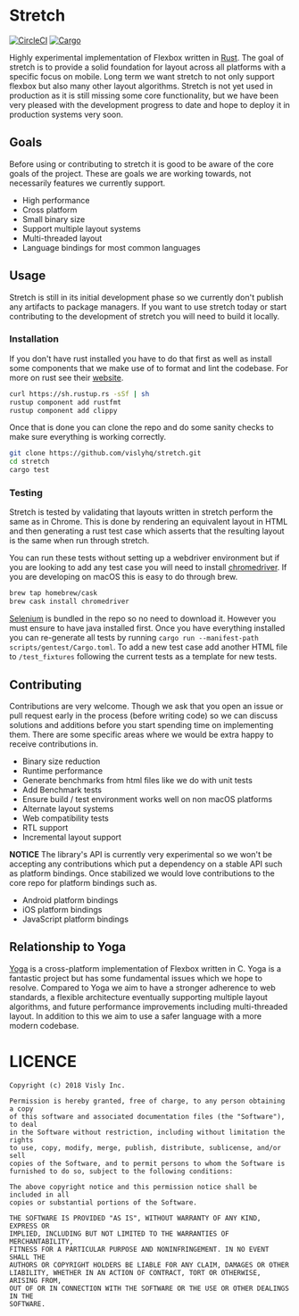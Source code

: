 # Stretch
[![CircleCI](https://circleci.com/gh/vislyhq/stretch.svg?style=svg)](https://circleci.com/gh/vislyhq/stretch)
[![Cargo](https://img.shields.io/crates/v/stretch.svg)](https://crates.io/crates/stretch)

Highly experimental implementation of Flexbox written in [Rust](https://www.rust-lang.org). The goal of stretch is to provide a solid foundation for layout across all platforms with a specific focus on mobile. Long term we want stretch to not only support flexbox but also many other layout algorithms. Stretch is not yet used in production as it is still missing some core functionality, but we have been very pleased with the development progress to date and hope to deploy it in production systems very soon.

## Goals
Before using or contributing to stretch it is good to be aware of the core goals of the project. These are goals we are working towards, not necessarily features we currently support.

- High performance
- Cross platform
- Small binary size
- Support multiple layout systems
- Multi-threaded layout
- Language bindings for most common languages

## Usage
Stretch is still in its initial development phase so we currently don't publish any artifacts to package managers. If you want to use stretch today or start contributing to the development of stretch you will need to build it locally.

### Installation
If you don't have rust installed you have to do that first as well as install some components that we make use of to format and lint the codebase. For more on rust see their [website](https://www.rust-lang.org).

```bash
curl https://sh.rustup.rs -sSf | sh
rustup component add rustfmt
rustup component add clippy
```

Once that is done you can clone the repo and do some sanity checks to make sure everything is working correctly.

```bash
git clone https://github.com/vislyhq/stretch.git
cd stretch
cargo test
```

### Testing
Stretch is tested by validating that layouts written in stretch perform the same as in Chrome. This is done by rendering an equivalent layout in HTML and then generating a rust test case which asserts that the resulting layout is the same when run through stretch.

You can run these tests without setting up a webdriver environment but if you are looking to add any test case you will need to install [chromedriver](http://chromedriver.chromium.org). If you are developing on macOS this is easy to do through brew.

```bash
brew tap homebrew/cask
brew cask install chromedriver
```

[Selenium](https://www.seleniumhq.org) is bundled in the repo so no need to download it. However you must ensure to have java installed first. Once you have everything installed you can re-generate all tests by running `cargo run --manifest-path scripts/gentest/Cargo.toml`. To add a new test case add another HTML file to `/test_fixtures` following the current tests as a template for new tests.

## Contributing
Contributions are very welcome. Though we ask that you open an issue or pull request early in the process (before writing code) so we can discuss solutions and additions before you start spending time on implementing them. There are some specific areas where we would be extra happy to receive contributions in.

- Binary size reduction
- Runtime performance
- Generate benchmarks from html files like we do with unit tests
- Add Benchmark tests
- Ensure build / test environment works well on non macOS platforms
- Alternate layout systems
- Web compatibility tests
- RTL support
- Incremental layout support

**NOTICE** The library's API is currently very experimental so we won't be accepting any contributions which put a dependency on a stable API such as platform bindings. Once stabilized we would love contributions to the core repo for platform bindings such as.

- Android platform bindings
- iOS platform bindings
- JavaScript platform bindings

## Relationship to Yoga
[Yoga](https://www.yogalayout.com) is a cross-platform implementation of Flexbox written in C. Yoga is a fantastic project but has some fundamental issues which we hope to resolve. Compared to Yoga we aim to have a stronger adherence to web standards, a flexible architecture eventually supporting multiple layout algorithms, and future performance improvements including multi-threaded layout. In addition to this we aim to use a safer language with a more modern codebase.

# LICENCE
```
Copyright (c) 2018 Visly Inc.

Permission is hereby granted, free of charge, to any person obtaining a copy
of this software and associated documentation files (the "Software"), to deal
in the Software without restriction, including without limitation the rights
to use, copy, modify, merge, publish, distribute, sublicense, and/or sell
copies of the Software, and to permit persons to whom the Software is
furnished to do so, subject to the following conditions:

The above copyright notice and this permission notice shall be included in all
copies or substantial portions of the Software.

THE SOFTWARE IS PROVIDED "AS IS", WITHOUT WARRANTY OF ANY KIND, EXPRESS OR
IMPLIED, INCLUDING BUT NOT LIMITED TO THE WARRANTIES OF MERCHANTABILITY,
FITNESS FOR A PARTICULAR PURPOSE AND NONINFRINGEMENT. IN NO EVENT SHALL THE
AUTHORS OR COPYRIGHT HOLDERS BE LIABLE FOR ANY CLAIM, DAMAGES OR OTHER
LIABILITY, WHETHER IN AN ACTION OF CONTRACT, TORT OR OTHERWISE, ARISING FROM,
OUT OF OR IN CONNECTION WITH THE SOFTWARE OR THE USE OR OTHER DEALINGS IN THE
SOFTWARE.
```
